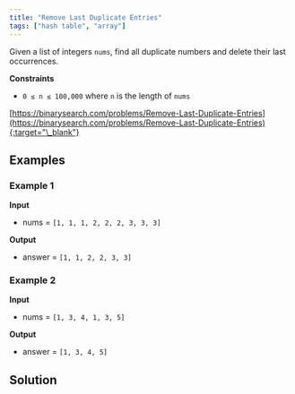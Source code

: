 ```yaml
---
title: "Remove Last Duplicate Entries"
tags: ["hash table", "array"]
---
```


Given a list of integers `nums`, find all duplicate numbers and delete their last occurrences.

**Constraints**

- `0 ≤ n ≤ 100,000` where `n` is the length of `nums`

[https://binarysearch.com/problems/Remove-Last-Duplicate-Entries](https://binarysearch.com/problems/Remove-Last-Duplicate-Entries){:target="\_blank"}

## Examples

### Example 1

**Input**

- nums = `[1, 1, 1, 2, 2, 2, 3, 3, 3]`

**Output**

- answer = `[1, 1, 2, 2, 3, 3]`

### Example 2

**Input**

- nums = `[1, 3, 4, 1, 3, 5]`

**Output**

- answer = `[1, 3, 4, 5]`

## Solution

<script src="https://gist.github.com/yaeba/16da7be5123724fcf6eccc25581cef5a.js?file=Remove-Last-Duplicate-Entries.py"></script>
